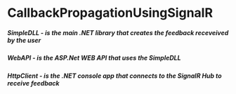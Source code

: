 # CallbackPropagationUsingSignalR

##### SimpleDLL - is the main .NET library that creates the feedback receveived by the user
##### WebAPI - is the ASP.Net WEB API that uses the SimpleDLL
##### HttpClient - is the .NET console app that connects to the SignalR Hub to receive feedback
